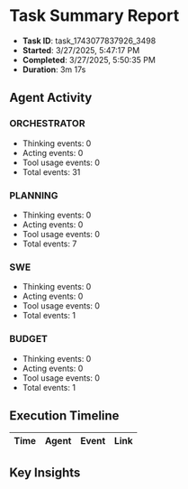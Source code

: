 # Task Summary Report

- **Task ID**: task_1743077837926_3498
- **Started**: 3/27/2025, 5:47:17 PM
- **Completed**: 3/27/2025, 5:50:35 PM
- **Duration**: 3m 17s

## Agent Activity

### ORCHESTRATOR

- Thinking events: 0
- Acting events: 0
- Tool usage events: 0
- Total events: 31

### PLANNING

- Thinking events: 0
- Acting events: 0
- Tool usage events: 0
- Total events: 7

### SWE

- Thinking events: 0
- Acting events: 0
- Tool usage events: 0
- Total events: 1

### BUDGET

- Thinking events: 0
- Acting events: 0
- Tool usage events: 0
- Total events: 1

## Execution Timeline

| Time | Agent | Event | Link |
| ---- | ----- | ----- | ---- |

## Key Insights

